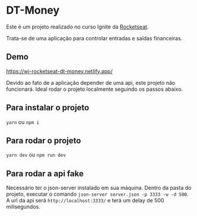 # DT-Money

Este é um projeto realizado no curso Ignite da [Rocketseat](https://www.rocketseat.com.br/).

Trata-se de uma aplicação para controlar entradas e saídas financeiras.

## Demo
https://wj-rocketseat-dt-money.netlify.app/

Devido ao fato de a aplicação depender de uma api, este projeto não funcionará.
Ideal rodar o projeto localmente seguindo os passos abaixo.

## Para instalar o projeto
`yarn` ou `npm i`

## Para rodar o projeto
`yarn dev` ou `npm run dev`

## Para rodar a api fake
Necessário ter o json-server instalado em sua máquina. Dentro da pasta do projeto, executar o comando `json-server server.json -p 3333 -w -d 500`. A url da api será `http://localhost:3333/` e terá um delay de 500 milisegundos.
